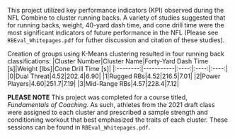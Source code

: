 This project utilized key performance indicators (KPI) observed during the NFL Combine to 
cluster running backs. A variety of studies suggested that for running backs, weight, 
40-yard dash time, and cone drill time were the most significant indicators of 
future performance in the NFL (Please see `RBEval_Whitepages.pdf` for futher discussion
and citation of these studies). 

Creation of groups using K-Means clustering resulted in four running back classifications:
|Cluster Number|Cluster Name|Forty-Yard Dash Time [s]|Weight [lbs]|Cone Drill Time [s]|
|:--------:|-----------|:----:|:----:|:----:|
|0|Dual Threat|4.52|202.4|6.90|
|1|Rugged RBs|4.52|216.5|7.01|
|2|Power Players|4.60|251.7|7.19|
|3|Mid-Range RBs|4.57|228.4|7.12|

**PLEASE NOTE**
This project was completed for a course titled, *Fundamentals of Coaching*. As such, 
athletes from the 2021 draft class were assigned to each cluster and prescribed
a sample strength and conditioning workout that best emphasized the traits of
each cluster. These sessions can be found in `RBEval_Whitepages.pdf`.
